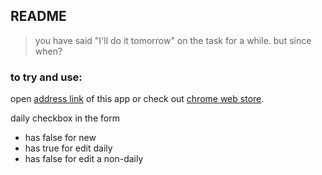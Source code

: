 ## README

> you have said "I'll do it tomorrow" on the task for a while. but since when?

### to try and use:
open [address link](https://sessions-to-do.herokuapp.com) of this app
or check out [chrome web store](https://chrome.google.com/webstore/detail/session-to-do-app/fcgbbnamlagcblejmnhgjphcmedcgeef).


daily checkbox in the form
- has false for new
- has true for edit daily
- has false for edit a non-daily

